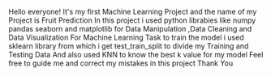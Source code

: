 Hello everyone!
It's my first Machine Learning Project and the name of my Project is Fruit Prediction
In this project i used python librabies like numpy pandas seaborn and matplotlib for Data Manipulation ,Data Cleaning and Data Visualization
For Machine Learning Task to train the model i used sklearn library from which i get test_train_split to divide my Training and Testing Data
And also used KNN to know the best k value for my model
Feel free to guide me and correct my mistakes in this project
Thank You
